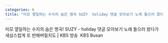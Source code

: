 ```yaml
---
categories: b
title: "미모 열일하는 수지의 숨은 명곡 SUZY  holiday 댓글 모아보기 노래 들으러 왔다가 새삼스럽게 또 반해버릴지도  KBS 방송  KBS Busan"
---
```

미모 열일하는 수지의 숨은 명곡! SUZY - holiday 댓글 모아보기 노래 들으러 왔다가 새삼스럽게 또 반해버릴지도 | KBS 방송&nbsp;&nbsp;KBS Busan